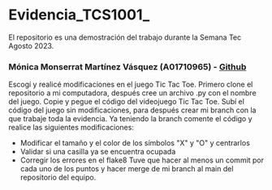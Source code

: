 # Evidencia_TCS1001_
El repositorio es una demostración del trabajo durante la Semana Tec Agosto 2023. 

### Mónica Monserrat Martínez Vásquez (A01710965) - [Github](https://github.com/MonicaMMartinezV)
Escogí y realicé modificaciones en el juego Tic Tac Toe. Primero clone el repositorio a mi computadora, después cree un archivo .py con el nombre del juego. Copie y pegue el código del videojuego Tic Tac Toe. Subí el código del juego sin modificaciones, para después crear mi branch con la que trabaje toda la evidencia. Ya teniendo la branch comente el código y realice las siguientes modificaciones:
- Modificar el tamaño y el color de los símbolos "X" y "O" y centrarlos
- Validar si una casilla ya se encuentra ocupada
- Corregir los errores en el flake8
Tuve que hacer al menos un commit por cada uno de los puntos y hacer merge de mi branch al main del repositorio del equipo.
